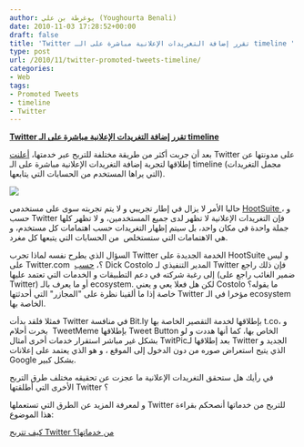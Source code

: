 ```yaml
---
author: يوغرطة بن علي (Youghourta Benali)
date: 2010-11-03 17:28:52+00:00
draft: false
title: 'Twitter تقرر إضافة التغريدات الإعلانية مباشرة على الـ timeline '
type: post
url: /2010/11/twitter-promoted-tweets-timeline/
categories:
- Web
tags:
- Promoted Tweets
- timeline
- Twitter
---
```


**[Twitter تقرر إضافة التغريدات الإعلانية مباشرة على الـ timeline](https://www.it-scoop.com/2010/11/twitter-promoted-tweets-timeline)**




بعد أن جربت أكثر من طريقة مختلفة للتربح عبر خدمتها، [أعلنت](http://blog.twitter.com/2010/10/promoted-tweets-testing-in-timeline.html) Twitter على مدونتها عن إطلاقها لتجربة إضافة التغريدات الإعلانية مباشرة على الـ timeline (مجمل التغريدات التي يراها المستخدم من الحسابات التي يتابعها).




[![](http://socialmedia4arab.com/wp-content/uploads/2010/09/Promoted-Tweets.jpg)
](https://www.it-scoop.com/2010/11/twitter-promoted-tweets-timeline)


حاليا الأمر لا يزال في إطار تجريبي و لا يتم تجربته سوى على مستخدمي [HootSuite ](http://www.hootsuite.com/)، و حسب Twitter فإن التغريدات الإعلانية لا تظهر لدى جميع المستخدمين، و لا تظهر كلها جملة واحدة في مكان واحد، بل سيتم إظهار التغريدات حسب اهتمامات كل مستخدم، و هي الاهتمامات التي ستستخلص  من الحسابات التي يتبعها كل مغرد.

السؤال الذي يطرح نفسه لماذا تجرب Twitter الخدمة الجديدة على HootSuite و ليس على Twitter.com  ؟، [حسب](http://www.businessinsider.com/twitter-ceo-heres-why-were-testing-ads-on-hootsuite-not-twittercom-2010-11) Dick Costolo المدير التنفيذي لـ Twitter فإن ذلك راجع إلى رغبة شركته في دعم التطبيقات و الخدمات التي تعتمد عليها (ضمير الغائب راجع على Twitter) أو ما يعرف بالـ ecosystem. لكن هل فعلا يعي و يعني Costolo ما يقوله؟ خاصة إذا ما ألقينا نظرة على "المجازر" التي أحدثتها Twitter مؤخرا في الـ ecosystem الخاصة بها.

فمثلا فلقد بدأت Twitter في منافسة Bit.ly بإطلاقها لخدمة التقصير الخاصة بها t.co، و بخرت أحلام  TweetMeme بإطلاقها Tweet Button الخاص بها، كما أنها هددت و لو بشكل غير مباشر استقرار خدمات أخرى أمثال TwitPicبعد إطلاقها لـ Twitter الجديد و الذي يتيح استعراض صوره من دون الدخول إلى الموقع ، و هو الذي يعتمد على إعلانات Google بشكل كبير.

في رأيك هل ستحقق التغريدات الإعلانية ما عجزت عن تحقيقه مختلف طرق التربح الأخرى التي أطلقتها Twitter ؟

و لمعرفة المزيد عن الطرق التي تستعملها Twitter للتربح من خدماتها أنصحكم بقراءة هذا الموضوع:

[كيف تتربح Twitter من خدماتها؟](http://socialmedia4arab.com/2010/09/twitter-monetization/)

